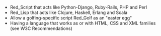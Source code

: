* Red_Script that acts like Python-Django, Ruby-Rails, PHP and Perl
* Red_Lisp that acts like Clojure, Haskell, Erlang and Scala
* Allow a golfing-specific script Red_Golf as an "easter egg"
* Having a language that works as or with HTML, CSS and XML families (see W3C Recommendations)